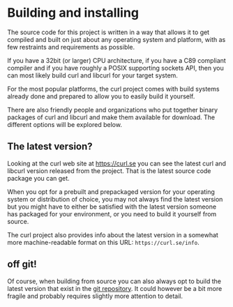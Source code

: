 # Building and installing

The source code for this project is written in a way that allows it to get
compiled and built on just about any operating system and platform, with as
few restraints and requirements as possible.

If you have a 32bit (or larger) CPU architecture, if you have a C89 compliant
compiler and if you have roughly a POSIX supporting sockets API, then you can
most likely build curl and libcurl for your target system.

For the most popular platforms, the curl project comes with build systems
already done and prepared to allow you to easily build it yourself.

There are also friendly people and organizations who put together binary
packages of curl and libcurl and make them available for download. The
different options will be explored below.

## The latest version?

Looking at the curl web site at https://curl.se you can see the latest
curl and libcurl version released from the project. That is the latest source
code package you can get.

When you opt for a prebuilt and prepackaged version for your operating system
or distribution of choice, you may not always find the latest version but you
might have to either be satisfied with the latest version someone has packaged
for your environment, or you need to build it yourself from source.

The curl project also provides info about the latest version in a somewhat
more machine-readable format on this URL: `https://curl.se/info`.

## off git!

Of course, when building from source you can also always opt to build the
latest version that exist in the [git
repository](https://github.com/curl/curl). It could however be a bit more
fragile and probably requires slightly more attention to detail.
